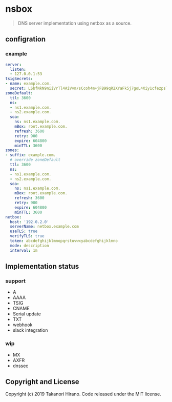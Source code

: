 # nsbox
> DNS server implementation using netbox as a source.

## configration
### example
```yml
server:
  listen:
  - 127.0.0.1:53
tsigSecrets:
- name: example.com.
  secret: LSbfNkN9niiVrTl4AiVvm/sCcoh4m+jFB99qR2XYaFk5j7goL4Xiy1cfezpsT+3KUAMGq9OJcKRYq5yYzq8nZA==
zoneDefault:
  ttl: 3600
  ns:
  - ns1.example.com.
  - ns2.example.com.
  soa:
    ns: ns1.example.com.
    mBox: root.example.com.
    refresh: 3600
    retry: 900
    expire: 604800
    minTTL: 3600
zones:
- suffix: example.com.
  # override zoneDefault
  ttl: 3600
  ns:
  - ns1.example.com.
  - ns2.example.com.
  soa:
    ns: ns1.example.com.
    mBox: root.example.com.
    refresh: 3600
    retry: 900
    expire: 604800
    minTTL: 3600
netbox:
  host: '192.0.2.0'
  serverName: netbox.example.com
  useTLS: true
  verifyTLS: true
  token: abcdefghijklmnopqrstuvwxyabcdefghijklmno
  mode: description
  interval: 1m
```

## Implementation status
### support
- A
- AAAA
- TSIG
- CNAME
- Serial update
- TXT
- webhook
- slack integration
### wip
- MX
- AXFR
- dnssec

## Copyright and License
Copyright (c) 2019 Takanori Hirano. Code released under the MIT license.
